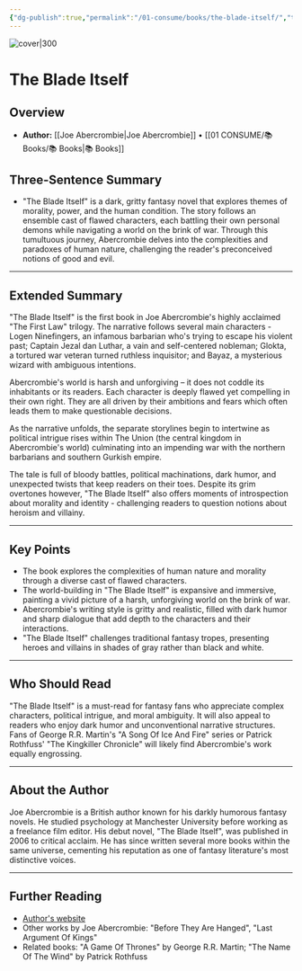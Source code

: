```yaml
---
{"dg-publish":true,"permalink":"/01-consume/books/the-blade-itself/","title":"The Blade Itself","tags":["fantasy","political-intrigue","moral_ambiguity"]}
---
```


![cover|300](http://books.google.com/books/content?id=SlizBgAAQBAJ&printsec=frontcover&img=1&zoom=1&edge=curl&source=gbs_api)

# The Blade Itself

## Overview
- **Author:** [[Joe Abercrombie\|Joe Abercrombie]] • [[01 CONSUME/📚 Books/📚 Books\|📚 Books]]
## Three-Sentence Summary
- "The Blade Itself" is a dark, gritty fantasy novel that explores themes of morality, power, and the human condition. The story follows an ensemble cast of flawed characters, each battling their own personal demons while navigating a world on the brink of war. Through this tumultuous journey, Abercrombie delves into the complexities and paradoxes of human nature, challenging the reader's preconceived notions of good and evil.

---

## Extended Summary
"The Blade Itself" is the first book in Joe Abercrombie's highly acclaimed "The First Law" trilogy. The narrative follows several main characters - Logen Ninefingers, an infamous barbarian who's trying to escape his violent past; Captain Jezal dan Luthar, a vain and self-centered nobleman; Glokta, a tortured war veteran turned ruthless inquisitor; and Bayaz, a mysterious wizard with ambiguous intentions.

Abercrombie's world is harsh and unforgiving – it does not coddle its inhabitants or its readers. Each character is deeply flawed yet compelling in their own right. They are all driven by their ambitions and fears which often leads them to make questionable decisions.

As the narrative unfolds, the separate storylines begin to intertwine as political intrigue rises within The Union (the central kingdom in Abercrombie's world) culminating into an impending war with the northern barbarians and southern Gurkish empire.

The tale is full of bloody battles, political machinations, dark humor, and unexpected twists that keep readers on their toes. Despite its grim overtones however, "The Blade Itself" also offers moments of introspection about morality and identity - challenging readers to question notions about heroism and villainy.

---

## Key Points
- The book explores the complexities of human nature and morality through a diverse cast of flawed characters.
- The world-building in "The Blade Itself" is expansive and immersive, painting a vivid picture of a harsh, unforgiving world on the brink of war.
- Abercrombie's writing style is gritty and realistic, filled with dark humor and sharp dialogue that add depth to the characters and their interactions.
- "The Blade Itself" challenges traditional fantasy tropes, presenting heroes and villains in shades of gray rather than black and white.

---

## Who Should Read
"The Blade Itself" is a must-read for fantasy fans who appreciate complex characters, political intrigue, and moral ambiguity. It will also appeal to readers who enjoy dark humor and unconventional narrative structures. Fans of George R.R. Martin's "A Song Of Ice And Fire" series or Patrick Rothfuss' "The Kingkiller Chronicle" will likely find Abercrombie's work equally engrossing.

---

## About the Author
Joe Abercrombie is a British author known for his darkly humorous fantasy novels. He studied psychology at Manchester University before working as a freelance film editor. His debut novel, "The Blade Itself", was published in 2006 to critical acclaim. He has since written several more books within the same universe, cementing his reputation as one of fantasy literature's most distinctive voices.

---

## Further Reading
- [Author's website](http://www.joeabercrombie.com/)
- Other works by Joe Abercrombie: "Before They Are Hanged", "Last Argument Of Kings"
- Related books: "A Game Of Thrones" by George R.R. Martin; "The Name Of The Wind" by Patrick Rothfuss

